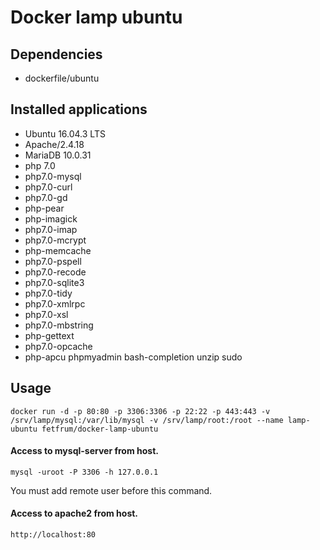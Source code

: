 Docker lamp ubuntu
==================

Dependencies
------------

- dockerfile/ubuntu

Installed applications
-----------------------

- Ubuntu 16.04.3 LTS
- Apache/2.4.18
- MariaDB 10.0.31
- php 7.0
- php7.0-mysql 
- php7.0-curl 
- php7.0-gd 
- php-pear 
- php-imagick 
- php7.0-imap 
- php7.0-mcrypt 
- php-memcache 
- php7.0-pspell 
- php7.0-recode 
- php7.0-sqlite3 
- php7.0-tidy 
- php7.0-xmlrpc 
- php7.0-xsl 
- php7.0-mbstring 
- php-gettext 
- php7.0-opcache 
- php-apcu 
phpmyadmin 
bash-completion 
unzip 
sudo


Usage
-----

    docker run -d -p 80:80 -p 3306:3306 -p 22:22 -p 443:443 -v /srv/lamp/mysql:/var/lib/mysql -v /srv/lamp/root:/root --name lamp-ubuntu fetfrum/docker-lamp-ubuntu


#### Access to mysql-server from host.

    mysql -uroot -P 3306 -h 127.0.0.1

You must add remote user before this command.

#### Access to apache2 from host.

    http://localhost:80

